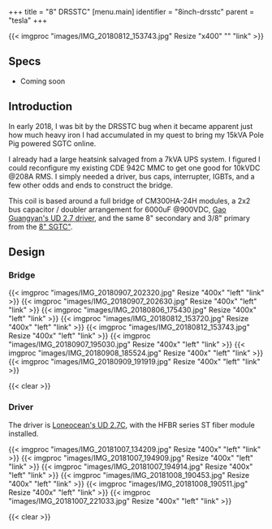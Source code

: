 +++
title = "8\" DRSSTC"
[menu.main]
identifier = "8inch-drsstc"
parent = "tesla"
+++

{{< imgproc "images/IMG_20180812_153743.jpg" Resize "x400" "" "link" >}}

## Specs

* Coming soon

## Introduction

In early 2018, I was bit by the DRSSTC bug when it became apparent just how
much heavy iron I had accumulated in my quest to bring my 15kVA Pole Pig
powered SGTC online.

I already had a large heatsink salvaged from a 7kVA UPS system. I figured I
could reconfigure my existing CDE 942C MMC to get one good for 10kVDC @208A
RMS. I simply needed a driver, bus caps, interrupter, IGBTs, and a few other
odds and ends to construct the bridge.

This coil is based around a full bridge of CM300HA-24H modules, a 2x2 bus
capacitor / doubler arrangement for 6000uF @900VDC, [Gao Guangyan's UD 2.7
driver](http://www.loneoceans.com/labs/ud27/), and the same 8" secondary and
3/8" primary from the [8" SGTC"](../8inch-sgtc).

## Design

### Bridge

{{< imgproc "images/IMG_20180907_202320.jpg" Resize "400x" "left" "link" >}}
{{< imgproc "images/IMG_20180907_202630.jpg" Resize "400x" "left" "link" >}}
{{< imgproc "images/IMG_20180806_175430.jpg" Resize "400x" "left" "link" >}}
{{< imgproc "images/IMG_20180812_153720.jpg" Resize "400x" "left" "link" >}}
{{< imgproc "images/IMG_20180812_153743.jpg" Resize "400x" "left" "link" >}}
{{< imgproc "images/IMG_20180907_195030.jpg" Resize "400x" "left" "link" >}}
{{< imgproc "images/IMG_20180908_185524.jpg" Resize "400x" "left" "link" >}}
{{< imgproc "images/IMG_20180909_191919.jpg" Resize "400x" "left" "link" >}}

{{< clear >}}

### Driver

The driver is [Loneocean's UD 2.7C](http://www.loneoceans.com/labs/ud27/), with
the HFBR series ST fiber module installed.

{{< imgproc "images/IMG_20181007_134209.jpg" Resize "400x" "left" "link" >}}
{{< imgproc "images/IMG_20181007_194909.jpg" Resize "400x" "left" "link" >}}
{{< imgproc "images/IMG_20181007_194914.jpg" Resize "400x" "left" "link" >}}
{{< imgproc "images/IMG_20181008_190453.jpg" Resize "400x" "left" "link" >}}
{{< imgproc "images/IMG_20181008_190511.jpg" Resize "400x" "left" "link" >}}
{{< imgproc "images/IMG_20181007_221033.jpg" Resize "400x" "left" "link" >}}

{{< clear >}}

